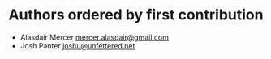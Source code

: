 # Authors ordered by first contribution

* Alasdair Mercer <mercer.alasdair@gmail.com>
* Josh Panter <joshu@unfettered.net>
